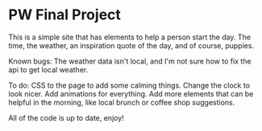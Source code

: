 # PW Final Project
This is a simple site that has elements to help a person start the day. The time, the weather, an inspiration quote of the day, and of course, puppies.

Known bugs:
The weather data isn't local, and I'm not sure how to fix the api to get local weather.

To do:
CSS to the page to add some calming things.
Change the clock to look nicer.
Add animations for everything.
Add more elements that can be helpful in the morning, like local brunch or coffee shop suggestions.

All of the code is up to date, enjoy!
